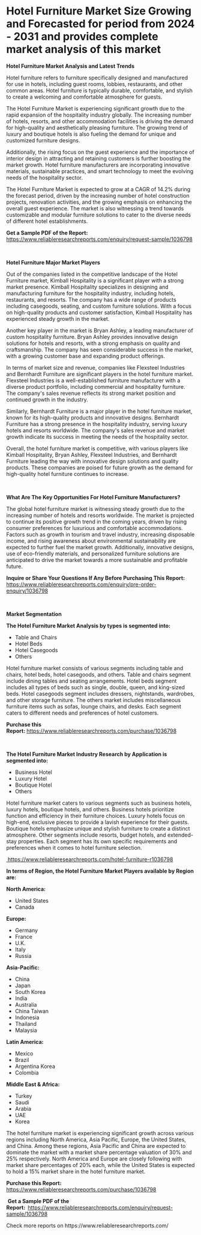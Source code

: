 <p><h1>Hotel Furniture Market Size Growing and Forecasted for period from 2024 - 2031 and provides complete market analysis of this market</h1></p><p><strong>Hotel Furniture Market Analysis and Latest Trends</strong></p>
<p><p>Hotel furniture refers to furniture specifically designed and manufactured for use in hotels, including guest rooms, lobbies, restaurants, and other common areas. Hotel furniture is typically durable, comfortable, and stylish to create a welcoming and comfortable atmosphere for guests.</p><p>The Hotel Furniture Market is experiencing significant growth due to the rapid expansion of the hospitality industry globally. The increasing number of hotels, resorts, and other accommodation facilities is driving the demand for high-quality and aesthetically pleasing furniture. The growing trend of luxury and boutique hotels is also fueling the demand for unique and customized furniture designs.</p><p>Additionally, the rising focus on the guest experience and the importance of interior design in attracting and retaining customers is further boosting the market growth. Hotel furniture manufacturers are incorporating innovative materials, sustainable practices, and smart technology to meet the evolving needs of the hospitality sector.</p><p>The Hotel Furniture Market is expected to grow at a CAGR of 14.2% during the forecast period, driven by the increasing number of hotel construction projects, renovation activities, and the growing emphasis on enhancing the overall guest experience. The market is also witnessing a trend towards customizable and modular furniture solutions to cater to the diverse needs of different hotel establishments.</p></p>
<p><strong>Get a Sample PDF of the Report:&nbsp;</strong> <a href="https://www.reliableresearchreports.com/enquiry/request-sample/1036798">https://www.reliableresearchreports.com/enquiry/request-sample/1036798</a></p>
<p>&nbsp;</p>
<p><strong>Hotel Furniture Major Market Players</strong></p>
<p><p>Out of the companies listed in the competitive landscape of the Hotel Furniture market, Kimball Hospitality is a significant player with a strong market presence. Kimball Hospitality specializes in designing and manufacturing furniture for the hospitality industry, including hotels, restaurants, and resorts. The company has a wide range of products including casegoods, seating, and custom furniture solutions. With a focus on high-quality products and customer satisfaction, Kimball Hospitality has experienced steady growth in the market.</p><p>Another key player in the market is Bryan Ashley, a leading manufacturer of custom hospitality furniture. Bryan Ashley provides innovative design solutions for hotels and resorts, with a strong emphasis on quality and craftsmanship. The company has seen considerable success in the market, with a growing customer base and expanding product offerings.</p><p>In terms of market size and revenue, companies like Flexsteel Industries and Bernhardt Furniture are significant players in the hotel furniture market. Flexsteel Industries is a well-established furniture manufacturer with a diverse product portfolio, including commercial and hospitality furniture. The company's sales revenue reflects its strong market position and continued growth in the industry.</p><p>Similarly, Bernhardt Furniture is a major player in the hotel furniture market, known for its high-quality products and innovative designs. Bernhardt Furniture has a strong presence in the hospitality industry, serving luxury hotels and resorts worldwide. The company's sales revenue and market growth indicate its success in meeting the needs of the hospitality sector.</p><p>Overall, the hotel furniture market is competitive, with various players like Kimball Hospitality, Bryan Ashley, Flexsteel Industries, and Bernhardt Furniture leading the way with innovative design solutions and quality products. These companies are poised for future growth as the demand for high-quality hotel furniture continues to increase.</p></p>
<p>&nbsp;</p>
<p><strong>What Are The Key Opportunities For Hotel Furniture Manufacturers?</strong></p>
<p><p>The global hotel furniture market is witnessing steady growth due to the increasing number of hotels and resorts worldwide. The market is projected to continue its positive growth trend in the coming years, driven by rising consumer preferences for luxurious and comfortable accommodations. Factors such as growth in tourism and travel industry, increasing disposable income, and rising awareness about environmental sustainability are expected to further fuel the market growth. Additionally, innovative designs, use of eco-friendly materials, and personalized furniture solutions are anticipated to drive the market towards a more sustainable and profitable future.</p></p>
<p><strong>Inquire or Share Your Questions If Any Before Purchasing This Report:</strong> <a href="https://www.reliableresearchreports.com/enquiry/pre-order-enquiry/1036798">https://www.reliableresearchreports.com/enquiry/pre-order-enquiry/1036798</a></p>
<p>&nbsp;</p>
<p><strong>Market Segmentation</strong></p>
<p><strong>The Hotel Furniture Market Analysis by types is segmented into:</strong></p>
<p><ul><li>Table and Chairs</li><li>Hotel Beds</li><li>Hotel Casegoods</li><li>Others</li></ul></p>
<p><p>Hotel furniture market consists of various segments including table and chairs, hotel beds, hotel casegoods, and others. Table and chairs segment include dining tables and seating arrangements. Hotel beds segment includes all types of beds such as single, double, queen, and king-sized beds. Hotel casegoods segment includes dressers, nightstands, wardrobes, and other storage furniture. The others market includes miscellaneous furniture items such as sofas, lounge chairs, and desks. Each segment caters to different needs and preferences of hotel customers.</p></p>
<p><strong>Purchase this Report:&nbsp;</strong><a href="https://www.reliableresearchreports.com/purchase/1036798">https://www.reliableresearchreports.com/purchase/1036798</a></p>
<p>&nbsp;</p>
<p><strong>The Hotel Furniture Market Industry Research by Application is segmented into:</strong></p>
<p><ul><li>Business Hotel</li><li>Luxury Hotel</li><li>Boutique Hotel</li><li>Others</li></ul></p>
<p><p>Hotel furniture market caters to various segments such as business hotels, luxury hotels, boutique hotels, and others. Business hotels prioritize function and efficiency in their furniture choices. Luxury hotels focus on high-end, exclusive pieces to provide a lavish experience for their guests. Boutique hotels emphasize unique and stylish furniture to create a distinct atmosphere. Other segments include resorts, budget hotels, and extended-stay properties. Each segment has its own specific requirements and preferences when it comes to hotel furniture selection.</p></p>
<p><a href="https://www.reliableresearchreports.com/hotel-furniture-r1036798">&nbsp;https://www.reliableresearchreports.com/hotel-furniture-r1036798</a></p>
<p><strong>In terms of Region, the Hotel Furniture Market Players available by Region are:</strong></p>
<p>
    <p> <strong> North America: </strong>
        <ul>
            <li>United States</li>
            <li>Canada</li>
        </ul>
        </p> 
    <p> <strong> Europe: </strong>
        <ul>
            <li>Germany</li>
            <li>France</li>
            <li>U.K.</li>
            <li>Italy</li>
            <li>Russia</li>
        </ul>
        </p> 
    <p> <strong> Asia-Pacific: </strong>
        <ul>
            <li>China</li>
            <li>Japan</li>
            <li>South Korea</li>
            <li>India</li>
            <li>Australia</li>
            <li>China Taiwan</li>
            <li>Indonesia</li>
            <li>Thailand</li>
            <li>Malaysia</li>
        </ul>
        </p> 
    <p> <strong> Latin America: </strong>
        <ul>
            <li>Mexico</li>
            <li>Brazil</li>
            <li>Argentina Korea</li>
            <li>Colombia</li>
        </ul>
        </p> 
    <p> <strong> Middle East & Africa: </strong>
        <ul>
            <li>Turkey</li>
            <li>Saudi</li>
            <li>Arabia</li>
            <li>UAE</li>
            <li>Korea</li>
        </ul>
    </p>
    </p>
<p><p>The hotel furniture market is experiencing significant growth across various regions including North America, Asia Pacific, Europe, the United States, and China. Among these regions, Asia Pacific and China are expected to dominate the market with a market share percentage valuation of 30% and 25% respectively. North America and Europe are closely following with market share percentages of 20% each, while the United States is expected to hold a 15% market share in the hotel furniture market.</p></p>
<p><strong>Purchase this Report: </strong><a href="https://www.reliableresearchreports.com/purchase/1036798">https://www.reliableresearchreports.com/purchase/1036798</a></p>
<p>&nbsp;<strong>Get a Sample PDF of the Report:&nbsp;&nbsp;</strong><a href="https://www.reliableresearchreports.com/enquiry/request-sample/1036798">https://www.reliableresearchreports.com/enquiry/request-sample/1036798</a></p>
<p><strong></strong></p>
<p>Check more reports on https://www.reliableresearchreports.com/</p>